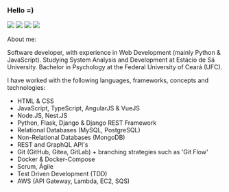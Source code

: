 ### Hello =)

[<img src="https://img.shields.io/badge/-Python-blue?logo=python&style=for-the-badge"/>](#)
[<img src="https://img.shields.io/badge/-Docker-blue?logo=docker&style=for-the-badge"/>](#)
[<img src="https://img.shields.io/badge/-Django-green?logo=django&style=for-the-badge"/>](#)
[<img src="https://img.shields.io/badge/-Vue-white?logo=vuedotjs&style=for-the-badge"/>](#)

About me:

Software developer, with experience in Web Development (mainly Python & JavaScript). Studying System Analysis and Development at Estácio de Sá University. Bachelor in Psychology at the Federal University of Ceará (UFC).

I have worked with the following languages, frameworks, concepts and technologies:

- HTML & CSS
- JavaScript, TypeScript, AngularJS & VueJS
- Node.JS, Nest.JS
- Python, Flask, Django & Django REST Framework
- Relational Databases (MySQL, PostgreSQL)
- Non-Relational Databases (MongoDB)
- REST and GraphQL API's
- Git (GitHub, Gitea, GitLab) + branching strategies such as 'Git Flow'
- Docker & Docker-Compose
- Scrum, Ágile
- Test Driven Development (TDD)
- AWS (API Gateway, Lambda, EC2, SQS)
